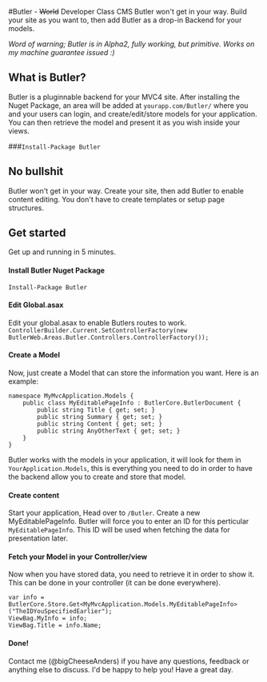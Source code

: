 #Butler - ~~World~~ Developer Class CMS
Butler won't get in your way. Build your site as you want to, then add Butler as a drop-in Backend for your models.

*Word of warning; Butler is in Alpha2, fully working, but primitive. Works on my machine guarantee issued :)*

## What is Butler?
Butler is a pluginnable backend for your MVC4 site. After installing the Nuget Package, an area will be added at `yourapp.com/Butler/` where you and your users can login, and create/edit/store models for your application. You can then retrieve the model and present it as you wish inside your views.

###`Install-Package Butler`

## No bullshit
Butler won't get in your way. Create your site, then add Butler to enable content editing. You don't have to create templates or setup page structures. 

## Get started
Get up and running in 5 minutes.

#### Install Butler Nuget Package
`Install-Package Butler`

#### Edit Global.asax
Edit your global.asax to enable Butlers routes to work.
`ControllerBuilder.Current.SetControllerFactory(new ButlerWeb.Areas.Butler.Controllers.ControllerFactory());`

#### Create a Model
Now, just create a Model that can store the information you want.
Here is an example:

	namespace MyMvcApplication.Models {
		public class MyEditablePageInfo : ButlerCore.ButlerDocument {
			public string Title { get; set; }
			public string Summary { get; set; }
			public string Content { get; set; }
			public string AnyOtherText { get; set; }
		}
	}
	
Butler works with the models in your application, it will look for them in `YourApplication.Models`, this is everything you need to do in order to have the backend allow you to create and store that model.
#### Create content
Start your application, Head over to `/Butler`. Create a new MyEditablePageInfo. Butler will force you to enter an ID for this perticular `MyEditablePageInfo`. This ID will be used when fetching the data for presentation later.

#### Fetch your Model in your Controller/view
Now when you have stored data, you need to retrieve it in order to show it. This can be done in your controller (it can be done everywhere).
	
	var info = ButlerCore.Store.Get<MyMvcApplication.Models.MyEditablePageInfo>("TheIDYouSpecifiedEarlier");
	ViewBag.MyInfo = info;
	ViewBag.Title = info.Name;
	
#### Done!

Contact me (@bigCheeseAnders) if you have any questions, feedback or anything else to discuss. I'd be happy to help you!
Have a great day.

